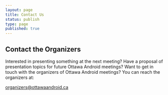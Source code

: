 ```yaml
---
layout: page
title: Contact Us
status: publish
type: page
published: true
---
```

<h2>Contact the Organizers</h2>
Interested in presenting something at the next meeting? Have a proposal of presentation topics for future Ottawa Android meetings? Want to get in touch with the organizers of Ottawa Android meetings? You can reach the organizers at:

<a title="organizers@ottawaandroid.ca" href="mailto:organizers@ottawaandroid.ca">organizers@ottawaandroid.ca</a>

&nbsp;

&nbsp;

&nbsp;